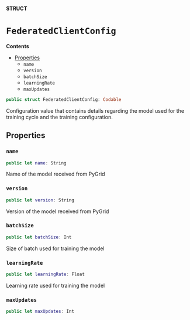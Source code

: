 **STRUCT**

# `FederatedClientConfig`

**Contents**

- [Properties](#properties)
  - `name`
  - `version`
  - `batchSize`
  - `learningRate`
  - `maxUpdates`

```swift
public struct FederatedClientConfig: Codable
```

Configuration value that contains details regarding the model used for the training cycle
and the training configuration.

## Properties
### `name`

```swift
public let name: String
```

Name of the model received from PyGrid

### `version`

```swift
public let version: String
```

Version of the model received from PyGrid

### `batchSize`

```swift
public let batchSize: Int
```

Size of batch used for training the model

### `learningRate`

```swift
public let learningRate: Float
```

Learning rate used for training the model

### `maxUpdates`

```swift
public let maxUpdates: Int
```
